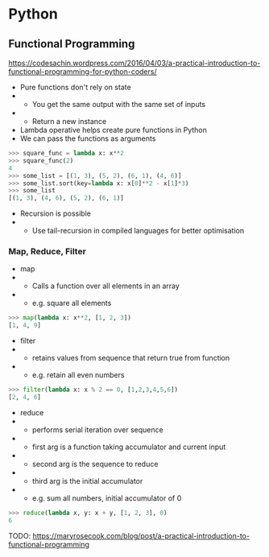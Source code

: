 # Python

## Functional Programming 
https://codesachin.wordpress.com/2016/04/03/a-practical-introduction-to-functional-programming-for-python-coders/

* Pure functions don't rely on state
* * You get the same output with the same set of inputs
* * Return a new instance
* Lambda operative helps create pure functions in Python
* We can pass the functions as arguments

``` python
>>> square_func = lambda x: x**2
>>> square_func(2)
4
>>> some_list = [(1, 3), (5, 2), (6, 1), (4, 6)]
>>> some_list.sort(key=lambda x: x[0]**2 - x[1]*3)
>>> some_list
[(1, 3), (4, 6), (5, 2), (6, 1)]
```

* Recursion is possible
* * Use tail-recursion in compiled languages for better optimisation

### Map, Reduce, Filter

* map
* * Calls a function over all elements in an array
* * e.g. square all elements

``` python
>>> map(lambda x: x**2, [1, 2, 3])
[1, 4, 9]
```


* filter
* * retains values from sequence that return true from function
* * e.g. retain all even numbers

``` python
>>> filter(lambda x: x % 2 == 0, [1,2,3,4,5,6])
[2, 4, 6]
```

* reduce
* * performs serial iteration over sequence
* * first arg is a function taking accumulator and current input
* * second arg is the sequence to reduce
* * third arg is the initial accumulator
* * e.g. sum all numbers, initial accumulator of 0

``` python
>>> reduce(lambda x, y: x + y, [1, 2, 3], 0)
6
```

TODO: https://maryrosecook.com/blog/post/a-practical-introduction-to-functional-programming

